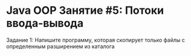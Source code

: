 # Java OOP Занятие #5: Потоки ввода-вывода
Задание 1: Напишите программу, которая скопирует только файлы с определенным разширением из каталога 
